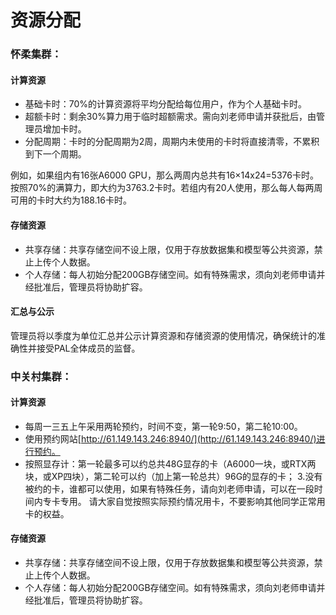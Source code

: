 # 资源分配

### 怀柔集群：

#### 计算资源

* 基础卡时：70%的计算资源将平均分配给每位用户，作为个人基础卡时。
* 超额卡时：剩余30%算力用于临时超额需求。需向刘老师申请并获批后，由管理员增加卡时。
* 分配周期：卡时的分配周期为2周，周期内未使用的卡时将直接清零，不累积到下一个周期。

例如，如果组内有16张A6000 GPU，那么两周内总共有16×14x24=5376卡时。按照70%的满算力，即大约为3763.2卡时。若组内有20人使用，那么每人每两周可用的卡时大约为188.16卡时。

#### 存储资源

* 共享存储：共享存储空间不设上限，仅用于存放数据集和模型等公共资源，禁止上传个人数据。
* 个人存储：每人初始分配200GB存储空间。如有特殊需求，须向刘老师申请并经批准后，管理员将协助扩容。

#### 汇总与公示

管理员将以季度为单位汇总并公示计算资源和存储资源的使用情况，确保统计的准确性并接受PAL全体成员的监督。



### 中关村集群：

#### 计算资源

* 每周一三五上午采用两轮预约，时间不变，第一轮9:50，第二轮10:00。
* 使用预约网站[http://61.149.143.246:8940/](http://61.149.143.246:8940/)进行预约。
* 按照显存计：第一轮最多可以约总共48G显存的卡（A6000一块，或RTX两块，或XP四块），第二轮可以约（加上第一轮总共）96G的显存的卡； 3.没有被约的卡，谁都可以使用，如果有特殊任务，请向刘老师申请，可以在一段时间内专卡专用。 请大家自觉按照实际预约情况用卡，不要影响其他同学正常用卡的权益。

#### 存储资源

* 共享存储：共享存储空间不设上限，仅用于存放数据集和模型等公共资源，禁止上传个人数据。
* 个人存储：每人初始分配200GB存储空间。如有特殊需求，须向刘老师申请并经批准后，管理员将协助扩容。




